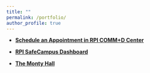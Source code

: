 ```yaml
---
title: ""
permalink: /portfolio/
author_profile: true
---
```


* <b>[Schedule an Appointment in RPI COMM+D Center](https://rpi.mywconline.com)</b> 

* <b>[RPI SafeCampus Dashboard](https://inciteprojects.idea.rpi.edu/apps/safecampus/)</b> 
  
* <b>[The Monty Hall](http://montyhall.bram-hub.com/education)</b> 
